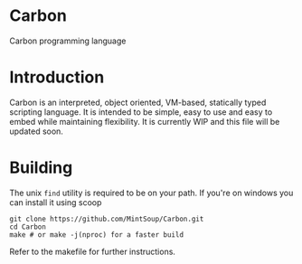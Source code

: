 # Carbon
Carbon programming language

# Introduction
Carbon is an interpreted, object oriented, VM-based, statically typed scripting language. It is intended to be simple, easy to use and easy to embed while maintaining flexibility. It is currently WIP and this file will be updated soon.

# Building
The unix `find` utility is required to be on your path. If you're on windows you can install it using scoop<br>
```
git clone https://github.com/MintSoup/Carbon.git
cd Carbon
make # or make -j(nproc) for a faster build
```
Refer to the makefile for further instructions.
